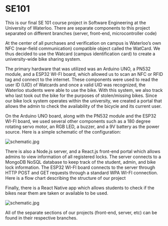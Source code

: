 # SE101

This is our final SE 101 course project in Software Engineering at the University of Waterloo. There are separate components to this project separated on different branches (server, front-end, microcontroller code)

At the center of all purchases and verification on campus is Waterloo’s own NFC (near-field communication) compatible object called the WatCard. We thus decided to use the Watcard (campus identification card) to create a university-wide bike sharing system. 

The primary hardware that was utilized was an Arduino UNO, a PN532 module, and a ESP32 WI-FI board, which allowed us to scan an NFC or RFID tag and connect to the internet. These components were used to read the user ID (UID) of Watcards and once a valid UID was recognized, the Waterloo students were able to use the bike. With this system, we also track who last took out the bike for the purposes of stolen/missing bikes. Since our bike lock system operates within the university, we created a portal that allows the admin to check the availability of the bicycle and its current user.

On the Arduino UNO board, along with the PN532 module and the ESP32 WI-FI board, we used several other components such as a 180 degree rotating servo motor, an RGB LED, a buzzer, and a 9V battery as the power source. Here is a simple schematic of the configuration: 

![schematic.jpg](https://github.com/jasonmilad/se101/blob/main/schematic.jpg?raw=true)

There is also a Node.js server, and a React.js front-end portal which allows admins to view information of all registered locks. The server connects to a MongoDB NoSQL database to keep track of the student, admin, and bike lock information. The ESP32 WI-FI board connects to the server through HTTP POST and GET requests through a standard WPA WI-FI connection. Here is a flow chart describing the structure of our project

Finally, there is a React Native app which allows students to check if the bikes near them are taken or available to be used.

![schematic.jpg](https://github.com/jasonmilad/se101/blob/main/project_structure.jpg?raw=true)

All of the separate sections of our projects (front-end, server, etc) can be found in their respective branches.
